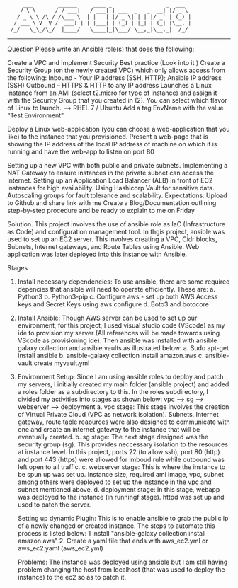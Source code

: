          ___        ______     ____ _                 _  ___  
        / \ \      / / ___|   / ___| | ___  _   _  __| |/ _ \ 
       / _ \ \ /\ / /\___ \  | |   | |/ _ \| | | |/ _` | (_) |
      / ___ \ V  V /  ___) | | |___| | (_) | |_| | (_| |\__, |
     /_/   \_\_/\_/  |____/   \____|_|\___/ \__,_|\__,_|  /_/ 
 ----------------------------------------------------------------- 
Question
Please write an Ansible role(s) that does the following:

Create a VPC and Implement Security Best practice (Look into it )
Create a Security Group (on the newly created VPC) which only allows access from the following: 
Inbound - Your IP address (SSH, HTTP); Ansible IP address (SSH)
Outbound – HTTPS & HTTP to any IP address
Launches a Linux instance from an AMI (select t2.micro for type of instance) and assign it with the Security Group that you created in (2). 
You can select which flavor of Linux to launch.  --> RHEL 7  / Ubuntu 
Add a tag EnvName with the value “Test Environment”


Deploy a Linux web-application (you can choose a web-application that you like) to the instance that you provisioned.
Present a web-page that is showing the IP address of the local IP address of machine on which it is running and have the web-app to listen on port 80


Setting up a new VPC with both public and private subnets.
Implementing a NAT Gateway to ensure instances in the private subnet can access the internet.
Setting up an Application Load Balancer (ALB) in front of EC2 instances for high availability.
Using Hashicorp Vault for sensitive data.
Autoscaling groups for fault tolerance and scalability.
Expectations:
Upload to Github and share link with me 
Create a Blog/Documentation outlining step-by-step procedure and be ready to explain to me on Friday  

Solution.
This project involves the use of ansible role  as IaC (Infrastructure as Code) and configuration management tool. In thgis project, ansible was used to set up an EC2 server. This involves 
creating a VPC, Cidr blocks, Subnets, Internet gateways, and Route Tables using Ansible. Web application was later deployed into this instance with Ansible.

Stages
1. Install necessary dependencies:
     To use ansible, there are some required depencies that ansible will need to operate efficiently. These are:
      a. Python3
      b. Python3-pip
      c. Configure aws - set up both AWS Access keys and Secret Keys using aws configure
      d. Boto3 and botocore
2. Install Ansible:
   Though AWS server can be used to set up our environment, for this project, I used visual studio code (VScode) as my ide to provision my server (All references will be made towards using VScode
   as provisioning ide). Then ansible was installed with ansible galaxy collection and ansible vaults as illustrated below:
     a. Sudo apt-get install ansible
     b. ansible-galaxy collection install amazon.aws
     c. ansible-vault create myvault.yml
3. Environment Setup:
    Since I am using ansible roles to deploy and patch my servers, I initially created my main folder (ansible project) and added a roles folder as a subdirectory to this. In the roles subdirectory,
    I divided my activities into stages as shown below:
               vpc --> sg --> webserver --> deployment
       a. vpc stage:
         This stage involves the creation of Virtual Private Cloud (VPC as network isolation). Subnets, Internet gateway, route table reaources were also designed to communicate with one and create
         an internet gateway to the instance that will be eventually created.
       b. sg stage:
         The next stage designed was the security group (sg). This provides neccessary isolation to the resources at instance level. In this project, ports 22 (to allow ssh), port 80 (http) and port 443 (https)
         were allowed for imboud rule while outbound was left open to all traffic.
       c. webserver stage:
          This is where the instance to be spun up was set up. Instance size, required ami image, vpc, subnet among others were deployed to set up the instance in the vpc and subnet mentioned above.
       d. deployment stage:
           In this stage, webapp was deployed to the instance (in runningf stage). httpd was set up and used to patch the server.

   Setting up dynamic Plugin:
   This is to enable ansible to grab the public ip of a newly changed or created instance. The steps to automate this process is listed below:
   1 install "ansible-galaxy collection install amazon.aws"
   2. Create a yaml file that ends with aws_ec2.yml or aws_ec2.yaml (aws_ec2.yml)

   Problems:
   The instance was deployed using ansible but I am still having problem changing the host from localhost (that was used to deploy the instance) to the ec2 so as to patch it.
   
   
